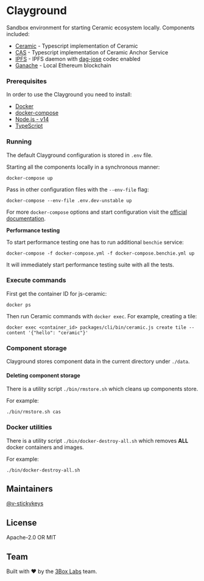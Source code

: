 # Clayground

Sandbox environment for starting Ceramic ecosystem locally. Components included:

* [Ceramic](https://github.com/ceramicnetwork/js-ceramic) - Typescript implementation of Ceramic
* [CAS](https://github.com/ceramicnetwork/ceramic-anchor-service) - Typescript implementation of Ceramic Anchor Service
* [IPFS](https://github.com/ceramicnetwork/js-ceramic/tree/develop/packages/ipfs-daemon) - IPFS daemon with [dag-jose](https://github.com/ceramicnetwork/js-dag-jose) codec enabled
* [Ganache](https://www.trufflesuite.com/ganache) - Local Ethereum blockchain

### Prerequisites

In order to use the Clayground you need to install:

* [Docker](https://docs.docker.com/get-docker/)
* [docker-compose](https://docs.docker.com/compose/install/)
* [Node.js - v14](https://nodejs.org)
* [TypeScript](https://www.typescriptlang.org)

### Running

The default Clayground configuration is stored in `.env` file.

Starting all the components locally in a synchronous manner:

```shell script
docker-compose up
```

Pass in other configuration files with the `--env-file` flag:

```shell script
docker-compose --env-file .env.dev-unstable up
```

For more `docker-compose` options and start configuration visit the [official documentation](https://docs.docker.com/compose/reference/overview/).

**Performance testing**

To start performance testing one has to run additional `benchie` service:
```shell
docker-compose -f docker-compose.yml -f docker-compose.benchie.yml up
```

It will immediately start performance testing suite with all the tests.

### Execute commands

First get the container ID for js-ceramic:
```shell script
docker ps
```

Then run Ceramic commands with `docker exec`. For example, creating a tile:
```shell script
docker exec <container_id> packages/cli/bin/ceramic.js create tile --content '{"hello": "ceramic"}'
```

### Component storage

Clayground stores component data in the current directory under `./data`.

#### Deleting component storage

There is a utility script `./bin/rmstore.sh` which cleans up components store.

For example:
```shell script
./bin/rmstore.sh cas
```

### Docker utilities

There is a utility script `./bin/docker-destroy-all.sh` which removes **ALL** docker containers and images.

For example:
```shell script
./bin/docker-destroy-all.sh
```

## Maintainers
[@v-stickykeys](https://github.com/v-stickykeys)

## License

Apache-2.0 OR MIT

## Team

Built with ❤️ by the [3Box Labs](https://3boxlabs.com) team.
